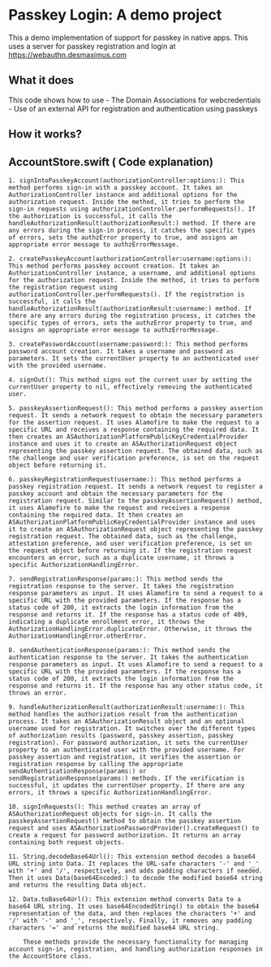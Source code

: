 # Passkey Login: A demo project

This a demo implementation of support for passkey in native apps. This uses a server for passkey registration and login at https://webauthn.desmaximus.com

## What it does

This code shows how to use
    - The Domain Associations for webcredentials
    - Use of an external API for registration and authentication using passkeys
    
## How it works?

## AccountStore.swift ( Code explanation)

    1. signIntoPasskeyAccount(authorizationController:options:): This method performs sign-in with a passkey account. It takes an AuthorizationController instance and additional options for the authorization request. Inside the method, it tries to perform the sign-in requests using authorizationController.performRequests(). If the authorization is successful, it calls the handleAuthorizationResult(authorizationResult:) method. If there are any errors during the sign-in process, it catches the specific types of errors, sets the authzError property to true, and assigns an appropriate error message to authzErrorMessage.

    2. createPasskeyAccount(authorizationController:username:options:): This method performs passkey account creation. It takes an AuthorizationController instance, a username, and additional options for the authorization request. Inside the method, it tries to perform the registration request using authorizationController.performRequests(). If the registration is successful, it calls the handleAuthorizationResult(authorizationResult:username:) method. If there are any errors during the registration process, it catches the specific types of errors, sets the authzError property to true, and assigns an appropriate error message to authzErrorMessage.

    3. createPasswordAccount(username:password:): This method performs password account creation. It takes a username and password as parameters. It sets the currentUser property to an authenticated user with the provided username.

    4. signOut(): This method signs out the current user by setting the currentUser property to nil, effectively removing the authenticated user.

    5. passkeyAssertionRequest(): This method performs a passkey assertion request. It sends a network request to obtain the necessary parameters for the assertion request. It uses Alamofire to make the request to a specific URL and receives a response containing the required data. It then creates an ASAuthorizationPlatformPublicKeyCredentialProvider instance and uses it to create an ASAuthorizationRequest object representing the passkey assertion request. The obtained data, such as the challenge and user verification preference, is set on the request object before returning it.

    6. passkeyRegistrationRequest(username:): This method performs a passkey registration request. It sends a network request to register a passkey account and obtain the necessary parameters for the registration request. Similar to the passkeyAssertionRequest() method, it uses Alamofire to make the request and receives a response containing the required data. It then creates an ASAuthorizationPlatformPublicKeyCredentialProvider instance and uses it to create an ASAuthorizationRequest object representing the passkey registration request. The obtained data, such as the challenge, attestation preference, and user verification preference, is set on the request object before returning it. If the registration request encounters an error, such as a duplicate username, it throws a specific AuthorizationHandlingError.

    7. sendRegistrationResponse(params:): This method sends the registration response to the server. It takes the registration response parameters as input. It uses Alamofire to send a request to a specific URL with the provided parameters. If the response has a status code of 200, it extracts the login information from the response and returns it. If the response has a status code of 409, indicating a duplicate enrollment error, it throws the AuthorizationHandlingError.duplicateError. Otherwise, it throws the AuthorizationHandlingError.otherError.

    8. sendAuthenticationResponse(params:): This method sends the authentication response to the server. It takes the authentication response parameters as input. It uses Alamofire to send a request to a specific URL with the provided parameters. If the response has a status code of 200, it extracts the login information from the response and returns it. If the response has any other status code, it throws an error.

    9. handleAuthorizationResult(authorizationResult:username:): This method handles the authorization result from the authentication process. It takes an ASAuthorizationResult object and an optional username used for registration. It switches over the different types of authorization results (password, passkey assertion, passkey registration). For password authorization, it sets the currentUser property to an authenticated user with the provided username. For passkey assertion and registration, it verifies the assertion or registration response by calling the appropriate sendAuthenticationResponse(params:) or sendRegistrationResponse(params:) methods. If the verification is successful, it updates the currentUser property. If there are any errors, it throws a specific AuthorizationHandlingError.

    10. signInRequests(): This method creates an array of ASAuthorizationRequest objects for sign-in. It calls the passkeyAssertionRequest() method to obtain the passkey assertion request and uses ASAuthorizationPasswordProvider().createRequest() to create a request for password authorization. It returns an array containing both request objects.

    11. String.decodeBase64Url(): This extension method decodes a base64 URL string into Data. It replaces the URL-safe characters '-' and '_' with '+' and '/', respectively, and adds padding characters if needed. Then it uses Data(base64Encoded:) to decode the modified base64 string and returns the resulting Data object.

    12. Data.toBase64Url(): This extension method converts Data to a base64 URL string. It uses base64EncodedString() to obtain the base64 representation of the data, and then replaces the characters '+' and '/' with '-' and '_', respectively. Finally, it removes any padding characters '=' and returns the modified base64 URL string.

        These methods provide the necessary functionality for managing account sign-in, registration, and handling authorization responses in the AccountStore class.
        

